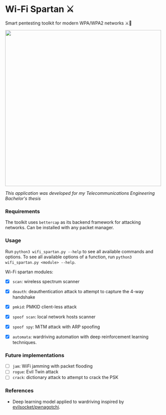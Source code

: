 # Wi-Fi Spartan ⚔️
Smart pentesting toolkit for modern WPA/WPA2 networks ⚔️📡

<img src="https://github.com/javiln8/wifi_spartan/blob/master/images/logo.png?raw=true" width="500">

*This application was developed for my Telecommunications Engineering Bachelor's thesis*

### Requirements
The toolkit uses `bettercap` as its backend framework for attacking networks. Can be installed with any packet manager.

### Usage
Run `python3 wifi_spartan.py --help` to see all available commands and options. To see all available options of a function, run `python3 wifi_spartan.py <module> --help`.

Wi-Fi spartan modules:
- [x] `scan`: wireless spectrum scanner
- [x] `deauth`: deauthentication attack to attempt to capture the 4-way handshake
- [x] `pmkid`: PMKID client-less attack
- [x] `spoof scan`: local network hosts scanner
- [x] `spoof spy`: MiTM attack with ARP spoofing
- [x] `automata`: wardriving automation with deep reinforcement learning techniques.


### Future implementations
- [ ] `jam`: WiFi jamming with packet flooding
- [ ] `rogue`: Evil Twin attack
- [ ] `crack`: dictionary attack to attempt to crack the PSK

### References

- Deep learning model applied to wardriving inspired by [evilsocket/pwnagotchi](https://github.com/evilsocket/pwnagotchi).
